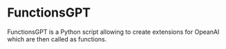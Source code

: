 # FunctionsGPT

FunctionsGPT is a Python script allowing to create extensions for OpeanAI which are then called as functions.
